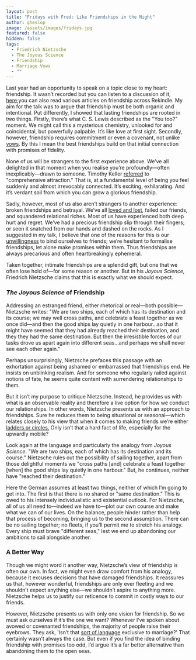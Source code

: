 ```yaml
---
layout: post
title: "Fridays with Fred: Like Friendships in the Night"
author: gheslop
image: /assets/images/fridays.jpg
featured: false
hidden: false
tags:
  - Friedrich Nietzsche
  - The Joyous Science
  - Friendship
  - Marriage Vows
  - ""
---
```

Last year had an opportunity to speak on a topic close to my heart: friendship. It wasn’t recorded but you can listen to a discussion of it, [here](https://www.youtube.com/watch?v=Yug61R9xzL0&t=2020s);you can also read various articles on friendship across Rekindle. My aim for the talk was to argue that friendship must be both organic and intentional. Put differently, I showed that lasting friendships are rooted in two things. Firstly, there’s what C. S. Lewis described as the "You too?" moment. We might call this a mysterious chemistry, unlooked for and coincidental, but powerfully palpable. It’s like love at first sight. Secondly, however, friendship requires commitment or even a covenant, not unlike [vows](https://rekindle.co.za/content/2021-06-09-friendship-forsaking-all-others). By this I mean the best friendships build on that initial connection with promises of fidelity.

None of us will be strangers to the first experience above. We’ve all delighted in that moment when you realise you’re profoundly—often inexplicably—drawn to someone. Timothy Keller [referred](https://timothykeller.com/books/the-meaning-of-marriage) to "comprehensive attraction." That is, at a fundamental level of being you feel suddenly and almost irrevocably connected. It’s exciting, exhilarating. And it’s verdant soil from which you can grow a glorious friendship.

Sadly, however, most of us also aren’t strangers to another experience: broken friendships and betrayal. We’ve all [loved and lost](https://rekindle.co.za/content/2021-05-12-eulogy-friendship), failed our friends, and squandered relational riches. Most of us have experienced both deep hurt and regret. We’ve had a precious friendship slip through their fingers; or seen it snatched from our hands and dashed on the rocks. As I suggested in my talk, I believe that one of the reasons for this is our [unwillingness](https://rekindle.co.za/content/2021-08-11-costly-friendship) to bind ourselves to friends; we’re hesitant to formalise friendships, let alone make promises within them. Thus friendships are always precarious and often heartbreakingly ephemeral.

Taken together, intimate friendships are a splendid gift, but one that we often lose hold of—for some reason or another. But in his *Joyous Science,* Friedrich Nietzsche claims that this is exactly what we should expect.

### *The Joyous Science* of Friendship

Addressing an estranged friend, either rhetorical or real—both possible—Nietzsche writes: "We are two ships, each of which has its destination and its course; we may well cross paths, and celebrate a feast together as we once did—and then the good ships lay quietly in one harbour…so that it might have seemed that they had already reached their destination, and they they had the same destination. But then the irresistible forces of our tasks drove us apart again into different seas…and perhaps we shall never see each other again."

Perhaps unsurprisingly, Nietzsche prefaces this passage with an exhortation against being ashamed or embarrassed that friendships end. He insists on unblinking realism. And for someone who regularly railed against notions of fate, he seems quite content with surrendering relationships to them.

But it isn’t my purpose to critique Nietzsche. Instead, he provides us with what is an observable reality and therefore a live option for how we conduct our relationships. In other words, Nietzsche presents us with an approach to friendships. Sure he reduces them to being situational or seasonal—which relates closely to his view that when it comes to making friends we’re either [ladders or circles.](https://rekindle.co.za/content/2020-09-04-fridays-with-fred-friendship) Only isn’t that a hard fact of life, especially for the upwardly mobile?

Look again at the language and particularly the analogy from *Joyous Science*. "We are two ships, each of which has its destination and its course." Nietzsche rules out the possibility of sailing together, apart from those delightful moments we "cross paths \[and] celebrate a feast together \[when] the good ships lay quietly in one harbour." But, he continues, neither have "reached their destination."

Here the German assumes at least two things, neither of which I’m going to get into. The first is that there is no shared or "same destination." This is owed to his intensely individualistic and existential outlook. For Nietzsche, all of us all need to—indeed we have to—plot our own course and make what we can of our lives. On the balance, people hinder rather than help that process of becoming, bringing us to the second assumption. There can be no sailing together; no fleets, if you’ll permit me to stretch his analogy. Every ship must brave "different seas," lest we end up abandoning our ambitions to sail alongside another.

### A Better Way

Though we might word it another way, Nietzsche’s view of friendship is often our own. In fact, we might even draw comfort from his analogy, because it excuses decisions that have damaged friendships. It reassures us that, however wonderful, friendships are only ever fleeting and we shouldn’t expect anything else—we shouldn’t aspire to anything more. Nietzsche helps us to justify our reticence to commit in costly ways to our friends.

However, Nietzsche presents us with only one vision for friendship. So we must ask ourselves if it’s the one we want? Whenever I’ve spoken about avowed or covenanted friendships, the majority of people raise their eyebrows. They ask, 'Isn’t that [sort of language](https://rekindle.co.za/content/2021-01-13-tolkien-friendship-versus-marriage) exclusive to marriage?' That certainly wasn’t always the case. But even if you find the idea of binding friendship with promises too odd, I’d argue it’s a far better alternative than abandoning them to the open seas.